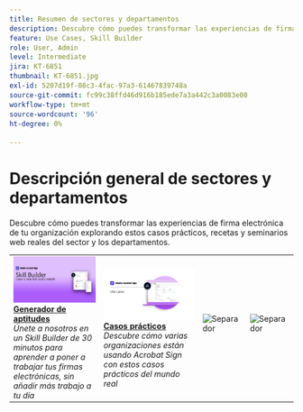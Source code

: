 ```yaml
---
title: Resumen de sectores y departamentos
description: Descubre cómo puedes transformar las experiencias de firma electrónica de clientes y empleados mediante estos casos prácticos, recetas y seminarios web reales del sector y los departamentos
feature: Use Cases, Skill Builder
role: User, Admin
level: Intermediate
jira: KT-6851
thumbnail: KT-6851.jpg
exl-id: 5207d19f-08c3-4fac-97a3-61467839748a
source-git-commit: fc99c38ffd46d916b185ede7a3a442c3a0083e00
workflow-type: tm+mt
source-wordcount: '96'
ht-degree: 0%

---
```


# Descripción general de sectores y departamentos

Descubre cómo puedes transformar las experiencias de firma electrónica de tu organización explorando estos casos prácticos, recetas y seminarios web reales del sector y los departamentos.

<table style="table-layout:fixed">
<tr>
  <td>
    <a href="innovation-series.md">
      <img alt="Skill Builder" src="../assets/SB_1280.jpg" />
    </a>
    <div>
    <a href="innovation-series.md"><strong>Generador de aptitudes</strong></a>
    </div>
    <em>Únete a nosotros en un Skill Builder de 30 minutos para aprender a poner a trabajar tus firmas electrónicas, sin añadir más trabajo a tu día</em>
    <br>
  </td>
  <td>
    <a href="recipes.md">
      <img alt="Casos prácticos" src="../assets/Usecase.png" />
    </a>
    <div>
    <a href="recipes.md"><strong>Casos prácticos</strong></a>
    </div>
    <em>Descubre cómo varias organizaciones están usando Acrobat Sign con estos casos prácticos del mundo real</em>
    <br>
  </td>
 </td>
  <td>
    <img alt="Separador" src="../assets/Whitespacer.png" />
    <div>
    <br>
  </td>
  <td>
    <img alt="Separador" src="../assets/Whitespacer.png" />
    <div>
    <br>
  </td>
</tr>
</table>
